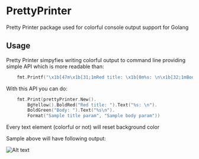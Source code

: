 # PrettyPrinter
Pretty Printer package used for colorful console output support for Golang

## Usage

Pretty Printer simpyfies writing colorful output to command line providing simple API which is more readable than:
```Go
	fmt.Printf("\x1b[47m\x1b[31;1mRed title: \x1b[0m%s: \n\x1b[32;1mBody: \x1b[0m%s\x1b[0m\n", "Sample title param", "Sample body param")
```

With this API you can do:
```Go
	fmt.Print(prettyPrinter.New().
		BgYellow().BoldRed("Red title: ").Text("%s: \n").
		BoldGreen("Body: ").Text("%s\n").
		Format("Sample title param", "Sample body param"))
```

Every text element (colorful or not) will reset background color

Sample above will have following output:

![Alt text](https://dl.dropboxusercontent.com/u/4557819/pretty_printer_sample.png "Sample output screenshot")
